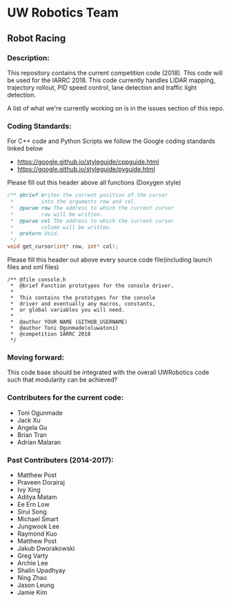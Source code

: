 # UW Robotics Team
## Robot Racing
                                                            
### Description:
This repository contains the current competition code (2018). This code will be used for the IARRC 2018. This code currently handles LIDAR mapping, trajectory rollout, PID speed control, lane detection and traffic light detection.

A list of what we're currently working on is in the issues section of this repo.

### Coding Standards:
For C++ code and Python Scripts we follow the Google coding standards linked below
* https://google.github.io/styleguide/cppguide.html
* https://google.github.io/styleguide/pyguide.html

Please fill out this header above all functions (Doxygen style)
``` cpp
/** @brief Writes the current position of the cursor
 *         into the arguments row and col.
 *  @param row The address to which the current cursor
 *         row will be written.
 *  @param col The address to which the current cursor
 *         column will be written.
 *  @return Void.
 */
void get_cursor(int* row, int* col);
```
Please fill this header out above every source code file(including launch files and xml files)
```
/** @file console.h
 *  @brief Function prototypes for the console driver.
 *
 *  This contains the prototypes for the console
 *  driver and eventually any macros, constants,
 *  or global variables you will need.
 *
 *  @author YOUR NAME (GITHUB_USERNAME)
 *  @author Toni Ogunmade(oluwatoni)
 *  @competition IARRC 2018
 */
```

### Moving forward:
This code base should be integrated with the overall UWRobotics code such that modularity can be achieved?

### Contributers for the current code:
* Toni Ogunmade
* Jack Xu
* Angela Gu
* Brian Tran
* Adrian Malaran

### Past Contributers (2014-2017):
* Matthew Post
* Praveen Dorairaj
* Ivy Xing
* Aditya Matam
* Ee Ern Low
* Sirui Song
* Michael Smart
* Jungwook Lee
* Raymond Kuo
* Matthew Post
* Jakub Dworakowski
* Greg Varty
* Archie Lee
* Shalin Upadhyay
* Ning Zhao
* Jason Leung
* Jamie Kim
